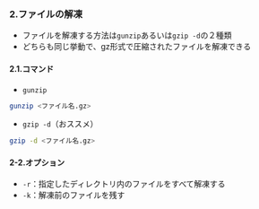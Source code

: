### 2.ファイルの解凍
- ファイルを解凍する方法は`gunzip`あるいは`gzip -d`の２種類
- どちらも同じ挙動で、gz形式で圧縮されたファイルを解凍できる
  
#### 2.1.コマンド
- `gunzip`
```bash
gunzip <ファイル名.gz>
```
  
- `gzip -d`（おススメ）
```bash
gzip -d <ファイル名.gz>
```

#### 2-2.オプション
- `-r`：指定したディレクトリ内のファイルをすべて解凍する
- `-k`：解凍前のファイルを残す
